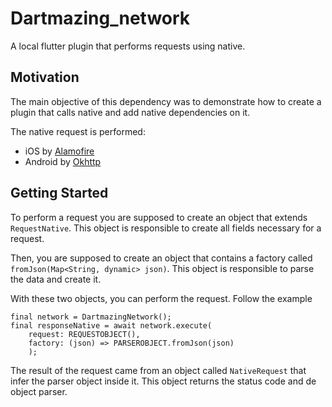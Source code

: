 # Dartmazing_network

A local flutter plugin that performs requests using native.

## Motivation
The main objective of this dependency was to demonstrate how to create a plugin that calls native and add native dependencies on it.

The native request is performed: 
* iOS by [Alamofire](https://github.com/Alamofire/Alamofire)
* Android by [Okhttp](https://github.com/square/okhttp)

## Getting Started

To perform a request you are supposed to create an object that extends `RequestNative`.
This object is responsible to create all fields necessary for a request.

Then, you are supposed to create an object that contains a factory called `fromJson(Map<String, dynamic> json)`. This object is responsible to parse the data and create it.

With these two objects, you can perform the request. Follow the example

```
final network = DartmazingNetwork();
final responseNative = await network.execute(
    request: REQUESTOBJECT(),  
    factory: (json) => PARSEROBJECT.fromJson(json)
    );
```

The result of the request came from an object called `NativeRequest` that infer the parser object inside it. This object returns the status code and de object parser.
